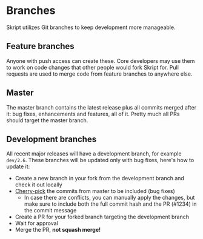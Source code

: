 # Branches
Skript utilizes Git branches to keep development more manageable.

## Feature branches
Anyone with push access can create these. Core developers may use them to work
on code changes that other people would fork Skript for. Pull requests are used
to merge code from feature branches to anywhere else.

## Master
The master branch contains the latest release plus all commits merged after it: bug fixes, enhancements and features, all of it.
Pretty much all PRs should target the master branch.

## Development branches
All recent major releases will have a development branch, for example `dev/2.6`.
These branches will be updated only with bug fixes, here's how to update it:
- Create a new branch in your fork from the development branch and check it out locally
- [Cherry-pick](https://git-scm.com/docs/git-cherry-pick) the commits from master to be included (bug fixes)
  - In case there are conflicts, you can manually apply the changes, but make sure to include both the full commit hash and the PR (#1234) in the commit message 
- Create a PR for your forked branch targeting the development branch
- Wait for approval
- Merge the PR, **not squash merge!**

